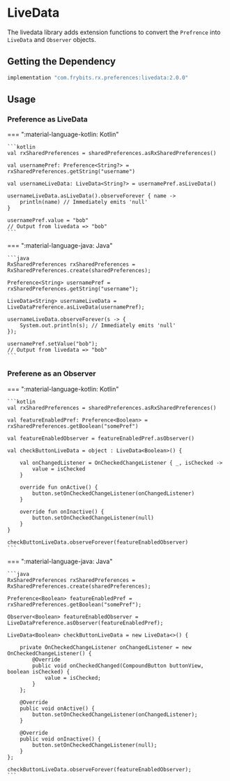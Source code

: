 # LiveData

The livedata library adds extension functions to convert the `Prefrence` into `LiveData` and `Observer` objects.

## Getting the Dependency
```groovy
implementation "com.frybits.rx.preferences:livedata:2.0.0"
```

## Usage

### Preference as LiveData
=== ":material-language-kotlin: Kotlin"

    ```kotlin
    val rxSharedPreferences = sharedPreferences.asRxSharedPreferences()

    val usernamePref: Preference<String?> = rxSharedPreferences.getString("username")

    val usernameLiveData: LiveData<String?> = usernamePref.asLiveData()

    usernameLiveData.asLiveData().observeForever { name ->
        println(name) // Immediately emits 'null'
    }

    usernamePref.value = "bob"
    // Output from livedata => "bob"
    ```
    
=== ":material-language-java: Java"

    ```java
    RxSharedPreferences rxSharedPreferences = RxSharedPreferences.create(sharedPreferences);

    Preference<String> usernamePref = rxSharedPreferences.getString("username");

    LiveData<String> usernameLiveData = LiveDataPreference.asLiveData(usernamePref);

    usernameLiveData.observeForever(s -> {
        System.out.println(s); // Immediately emits 'null'
    });

    usernamePref.setValue("bob");
    // Output from livedata => "bob"
    ```

### Preferene as an Observer
=== ":material-language-kotlin: Kotlin"

    ```kotlin
    val rxSharedPreferences = sharedPreferences.asRxSharedPreferences()

    val featureEnabledPref: Preference<Boolean> = rxSharedPreferences.getBoolean("somePref")

    val featureEnabledObserver = featureEnabledPref.asObserver()

    val checkButtonLiveData = object : LiveData<Boolean>() {

        val onChangedListener = OnCheckedChangeListener { _, isChecked ->
            value = isChecked
        }

        override fun onActive() {
            button.setOnCheckedChangeListener(onChangedListener)
        }

        override fun onInactive() {
            button.setOnCheckedChangeListener(null)
        }
    }

    checkButtonLiveData.observeForever(featureEnabledObserver)
    ```
    
=== ":material-language-java: Java"

    ```java
    RxSharedPreferences rxSharedPreferences = RxSharedPreferences.create(sharedPreferences);

    Preference<Boolean> featureEnabledPref = rxSharedPreferences.getBoolean("somePref");

    Observer<Boolean> featureEnabledObserver = LiveDataPreference.asObserver(featureEnabledPref);

    LiveData<Boolean> checkButtonLiveData = new LiveData<>() {

        private OnCheckedChangeListener onChangedListener = new OnCheckedChangeListener() {
            @Override
            public void onCheckedChanged(CompoundButton buttonView, boolean isChecked) {
                value = isChecked;
            }
        };

        @Override
        public void onActive() {
            button.setOnCheckedChangeListener(onChangedListener);
        }

        @Override
        public void onInactive() {
            button.setOnCheckedChangeListener(null);
        }
    };

    checkButtonLiveData.observeForever(featureEnabledObserver);
    ```

